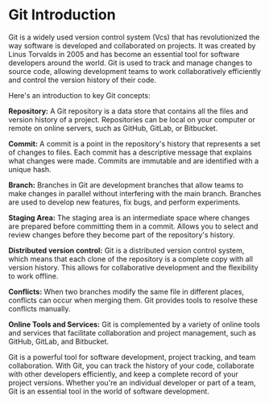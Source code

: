 # Git Introduction

Git is a widely used version control system (Vcs) that has revolutionized the way software is developed and collaborated on projects. It was created by Linus Torvalds in 2005 and has become an essential tool for software developers around the world. Git is used to track and manage changes to source code, allowing development teams to work collaboratively efficiently and control the version history of their code.

Here's an introduction to key Git concepts:

**Repository:** A Git repository is a data store that contains all the files and version history of a project. Repositories can be local on your computer or remote on online servers, such as GitHub, GitLab, or Bitbucket.

**Commit:** A commit is a point in the repository's history that represents a set of changes to files. Each commit has a descriptive message that explains what changes were made. Commits are immutable and are identified with a unique hash.

**Branch:** Branches in Git are development branches that allow teams to make changes in parallel without interfering with the main branch. Branches are used to develop new features, fix bugs, and perform experiments.

**Staging Area:** The staging area is an intermediate space where changes are prepared before committing them in a commit. Allows you to select and review changes before they become part of the repository's history.

**Distributed version control:** Git is a distributed version control system, which means that each clone of the repository is a complete copy with all version history. This allows for collaborative development and the flexibility to work offline.

**Conflicts:** When two branches modify the same file in different places, conflicts can occur when merging them. Git provides tools to resolve these conflicts manually.

**Online Tools and Services:** Git is complemented by a variety of online tools and services that facilitate collaboration and project management, such as GitHub, GitLab, and Bitbucket.

Git is a powerful tool for software development, project tracking, and team collaboration. With Git, you can track the history of your code, collaborate with other developers efficiently, and keep a complete record of your project versions. Whether you're an individual developer or part of a team, Git is an essential tool in the world of software development.
